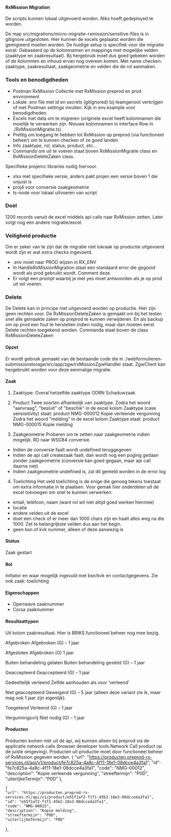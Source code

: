 #### RxMission Migration
De scripts kunnen lokaal uitgevoerd worden. Niks hoeft gedeployed te worden.

De map src/migrations/micro-migratie-rxmission/sensitive-files is in gitignore uitgesloten. 
Hier kunnen de excels geplaatst worden die gemigreerd moeten worden.
De huidige setup is specifiek voor die migratie excel. Gebaseerd op de kolomnamen en mappings met mogelijke velden (zaaktype en zaakresultaat).
Bij hergebruik moet dus goed gekeken worden of de kolommen en inhoud ervan nog overeen komen.
Met name checken: zaaktype, zaakresultaat, zaakgeometrie en velden die de rol aanmaken.

### Tools en benodigdheden
- Postman RxMission Collectie met RxMission preprod en prod environment
- Lokale .env file met id en secrets (gitignored) bij teamgenoot verkrijgen of met Postman settings invullen. Kijk in env.example voor benodigdheden.
- Excels met data om te migreren (originele excel heeft kolomnamen die moeilijk te verwerken zijn. Nieuwe kolomnamen in interface Row in ./RxMissionMigratie.ts)
- Prettig om toegang te hebben tot RxMission op preprod (via functioneel beheer) om te kunnen checken of ze goed landen
- Info zaaktype, rol, status, product, etc...
- Commando om uit te voeren staat boven RxMissionMigratie class en RxMissionDeleteZaken class.

Specifieke projenrc libraries nodig hiervoor. 
- xlsx met specifieke versie, anders pakt projen een versie boven 1 die onjuist is
- proj4 voor conversie zaakgeometrie
- ts-node voor lokaal uitvoeren van script

### Doel
1200 records vanuit de excel middels api calls naar RxMission zetten. Later volgt nog een andere migratie/excel.

### Veiligheid productie
Om er zeker van te zijn dat de migratie niet lukraak op productie uitgevoerd wordt zijn er wat extra checks ingevoerd.
- .env moet naar PROD wijzen in RX_ENV
- In HandleRxMissionMigration staat een standaard error die gegooid wordt als prod gebruikt wordt. Comment deze.
- Er volgt een prompt waarbij je met yes moet antwoorden als je op prod uit wil voeren.

### Delete
De Delete kan in principe niet uitgevoerd worden op productie. Hier zijn geen rechten voor.
De RxMissionDeleteZaken is gemaakt om bij het testen snel alle gemaakte zaken op preprod te kunnen verwijderen. 
En als backup om op prod een fout te herstellen indien nodig, maar dan moeten eerst Delete rechten toegekend worden.
Commanda staat boven de class RxMissionDeleteZaken

#### Opzet
Er wordt gebruik gemaakt van de bestaande code die in ./webformulieren-submissionstorage/src/app/zgw/rxMissionZgwHandler staat.
ZgwClient kan hergebruikt worden voor deze eenmalige migratie.


#### Zaak
1. Zaaktype: Overal hetzelfde zaaktype ODRN Schaduwzaak

2. Product
Twee soorten afhankelijk van zaaktype. 
Zodra het woord "aanvraag", "besluit" of "beschik" in de excel kolom Zaaktype (case sensisitivity) staat: product NMG-000012 Kopie verleende vergunning
Zodra het woord "melding" in de excel kolom Zaaktype staat: product NMG-000015 Kopie melding

3. Zaakgeometrie
Proberen om te zetten naar zaakgeometrie indien mogelijk. RD naar WSG84 conversie.
- Indien de conversie faalt wordt undefined teruggegeven
- Indien de api call createzaak faalt, dan wordt nog een poging gedaan zonder zaakgeometrie (conversie kan goed gegaan, maar api call daarna niet)
- Indien zaakgeometrie undefined is, zal dit gemeld worden in de error log

4. Toelichting
Het veld toelichting is de enige die genoeg tekens toestaat om extra informatie in te plaatsen.
Voor gemak hier onderdelen uit de excel toevoegen om snel te kunnen verwerken: 
- email, telefoon, naam (want rol wil niet altijd goed werken hiermee)
- locatie
- andere velden uit de excel
- doet een check of er meer dan 1000 chars zijn en haalt alles weg na die 1000. Zet te belangrijkste velden dus aan het begin.
- geen bsn of kvk nummer, alleen of deze aanwezig is

#### Status
Zaak gestart

#### Rol
Initiator en waar mogelijk ingevuld met bsn/kvk en contactgegevens.
Zie ook zaak: toelichting

#### Eigenschappen

- Openwave zaaknummer
- Corsa zaaknummer

#### Resultaattypen
Uit kolom zaakresultaat. Hier is BRIKS functioneel beheer nog mee bezig.

Afgebroken
Afgebroken (G) – 1 jaar

Afgesloten
Afgebroken (G) 1 jaar

Buiten behandeling gelaten
Buiten behandeling gesteld (G) – 1 jaar

Geaccepteerd
Geaccepteerd (G) – 1 jaar

Gedeeltelijk verleend
Zelfde aanhouden als voor ‘verleend’

Niet geaccepteerd
Geweigerd (G) – 5 jaar (alleen deze variant zie ik, maar mag ook 1 jaar zijn eigenlijk).

Toegekend
Verleend (G) – 1 jaar

Vergunningsvrij
Niet nodig (G) – 1 jaar



#### Producten
Producten komen niet uit de api, wij kunnen alleen bij preprod via de applicatie network calls (browser developer tools Network Call product op de juiste omgeving). Producten uit productie moet door functioneel beheer of RxMission gegeven worden.
  {
    "url": "https://producten.preprod-rx-services.nl/api/v1/product/fe7c825a-4a8c-4f11-18e1-08dcce4a3fa1",
    "id": "fe7c825a-4a8c-4f11-18e1-08dcce4a3fa1",
    "code": "NMG-00012",
    "description": "Kopie verleende vergunning",
    "streeftermijn": "P0D",
    "uiterlijkeTermijn": "P0D"
  },

    {
    "url": "https://producten.preprod-rx-services.nl/api/v1/product/e55f1af2-f1f1-45b2-18e3-08dcce4a3fa1",
    "id": "e55f1af2-f1f1-45b2-18e3-08dcce4a3fa1",
    "code": "NMG-00015",
    "description": "Kopie melding",
    "streeftermijn": "P0D",
    "uiterlijkeTermijn": "P0D"
  },